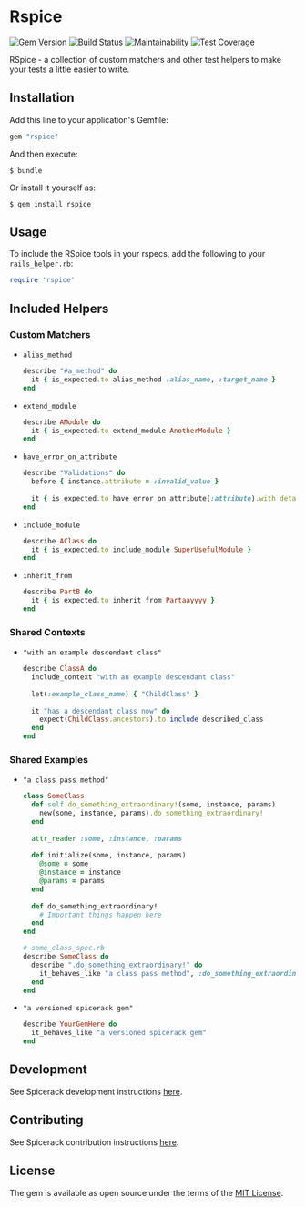 # Rspice

[![Gem Version](https://badge.fury.io/rb/rspice.svg)](https://badge.fury.io/rb/rspice)
[![Build Status](https://semaphoreci.com/api/v1/freshly/spicerack/branches/master/badge.svg)](https://semaphoreci.com/freshly/spicerack)
[![Maintainability](https://api.codeclimate.com/v1/badges/7e089c2617c530a85b17/maintainability)](https://codeclimate.com/github/Freshly/spicerack/maintainability)
[![Test Coverage](https://api.codeclimate.com/v1/badges/7e089c2617c530a85b17/test_coverage)](https://codeclimate.com/github/Freshly/spicerack/test_coverage)

RSpice - a collection of custom matchers and other test helpers to make your tests a little easier to write.

## Installation

Add this line to your application's Gemfile:

```ruby
gem "rspice"
```

And then execute:

    $ bundle

Or install it yourself as:

    $ gem install rspice

## Usage

To include the RSpice tools in your rspecs, add the following to your `rails_helper.rb`:
```ruby
require 'rspice'
```

## Included Helpers

### Custom Matchers

* `alias_method`
  ```ruby
  describe "#a_method" do
    it { is_expected.to alias_method :alias_name, :target_name }
  end
  ```
* `extend_module`
  ```ruby
  describe AModule do
    it { is_expected.to extend_module AnotherModule }
  end
  ```
* `have_error_on_attribute`
  ```ruby
  describe "Validations" do
    before { instance.attribute = :invalid_value }
    
    it { is_expected.to have_error_on_attribute(:attribute).with_detail_key(:invalid) }
  end
  ```
* `include_module`
  ```ruby
  describe AClass do
    it { is_expected.to include_module SuperUsefulModule }
  end
  ```
* `inherit_from`
  ```ruby
  describe PartB do
    it { is_expected.to inherit_from Partaayyyy }
  end
  ```

### Shared Contexts

* `"with an example descendant class"`
  ```ruby
  describe ClassA do
    include_context "with an example descendant class"
    
    let(:example_class_name) { "ChildClass" }
    
    it "has a descendant class now" do
      expect(ChildClass.ancestors).to include described_class
    end
  end
  ```

### Shared Examples

* `"a class pass method"`
  ```ruby
  class SomeClass
    def self.do_something_extraordinary!(some, instance, params)
      new(some, instance, params).do_something_extraordinary!
    end
    
    attr_reader :some, :instance, :params
    
    def initialize(some, instance, params)
      @some = some
      @instance = instance
      @params = params
    end
    
    def do_something_extraordinary!
      # Important things happen here
    end
  end
  
  # some_class_spec.rb
  describe SomeClass do
    describe ".do_something_extraordinary!" do
      it_behaves_like "a class pass method", :do_something_extraordinary!
    end
  end
  ```
  
* `"a versioned spicerack gem"`
  ```ruby
  describe YourGemHere do
    it_behaves_like "a versioned spicerack gem"
  end
  ```

## Development

See Spicerack development instructions [here](https://github.com/Freshly/spicerack/blob/develop/README.md#development).

## Contributing

See Spicerack contribution instructions [here](https://github.com/Freshly/spicerack/blob/develop/README.md#contributing).

## License

The gem is available as open source under the terms of the [MIT License](https://opensource.org/licenses/MIT).

